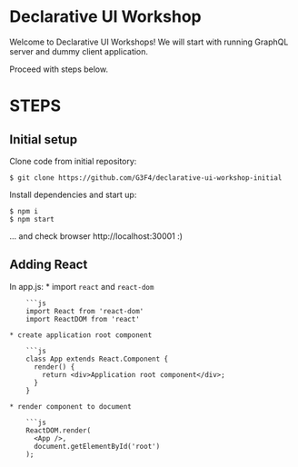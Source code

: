 # Declarative UI Workshop

Welcome to Declarative UI Workshops!
We will start with running GraphQL server and dummy client application.

Proceed with steps below.

# STEPS

## Initial setup

Clone code from initial repository:

    $ git clone https://github.com/G3F4/declarative-ui-workshop-initial

Install dependencies and start up:

    $ npm i
    $ npm start

... and check browser http://localhost:30001 :)

## Adding React

In app.js:
    * import `react` and `react-dom`

        ```js
        import React from 'react-dom'
        import ReactDOM from 'react'

    * create application root component

        ```js
        class App extends React.Component {
          render() {
	        return <div>Application root component</div>;
          }
        }

    * render component to document

        ```js
        ReactDOM.render(
          <App />,
          document.getElementById('root')
        );